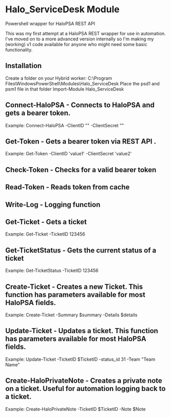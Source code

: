 # Halo_ServiceDesk Module
Powershell wrapper for HaloPSA REST API

This was my first attempt at a HaloPSA REST wrapper for use in automation. I've moved on to a more advanced version internally so I'm making my (working) v1 code available for anyone who might need some basic functionality.

Installation
------------
Create a folder on your Hybrid worker: C:\Program Files\WindowsPowerShell\Modules\Halo_ServiceDesk
Place the psd1 and psm1 file in that folder
Import-Module Halo_ServiceDesk

Connect-HaloPSA - Connects to HaloPSA and gets a bearer token.
--------------------------------------------------------------------------------------------
  Example: Connect-HaloPSA -ClientID "<your client ID>" -ClientSecret "<your client secret>"

Get-Token - Gets a bearer token via REST API .
--------------------------------------------------------------------------------------------  
  Example: Get-Token -ClientID 'value1' -ClientSecret 'value2'

Check-Token - Checks for a valid bearer token
--------------------------------------------------------------------------------------------  
Read-Token - Reads token from cache
--------------------------------------------------------------------------------------------  
Write-Log - Logging function
--------------------------------------------------------------------------------------------  
Get-Ticket - Gets a ticket
--------------------------------------------------------------------------------------------  
  Example: Get-Ticket -TicketID 123456
  
Get-TicketStatus - Gets the current status of a ticket
--------------------------------------------------------------------------------------------
  Example: Get-TicketStatus -TicketID 123456
 
Create-Ticket - Creates a new Ticket. This function has parameters available for most HaloPSA fields.
--------------------------------------------------------------------------------------------  
  Example: Create-Ticket -Summary $summary -Details $details
  
Update-Ticket - Updates a ticket. This function has parameters available for most HaloPSA fields.
--------------------------------------------------------------------------------------------  
  Example: Update-Ticket -TicketID $TicketID -status_id 31 -Team "Team Name"

Create-HaloPrivateNote - Creates a private note on a ticket. Useful for automation logging back to a ticket.
--------------------------------------------------------------------------------------------  
  Example: Create-HaloPrivateNote -TicketID $TicketID -Note $Note
